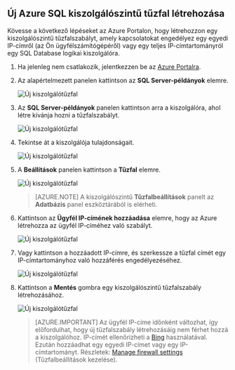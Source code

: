 
<!--
includes/sql-database-create-new-server-firewall-portal.md

Latest Freshness check:  2016-08-01 , rickbyh.

As of circa 2016-04-11, the following topics might include this include:
articles/sql-database/sql-database-get-started-tutorial.md
articles/sql-database/sql-database-configure-firewall-settings

-->
## Új Azure SQL kiszolgálószintű tűzfal létrehozása

Kövesse a következő lépéseket az Azure Portalon, hogy létrehozzon egy kiszolgálószintű tűzfalszabályt, amely kapcsolatokat engedélyez egy egyedi IP-címről (az Ön ügyfélszámítógépéről) vagy egy teljes IP-címtartományról egy SQL Database logikai kiszolgálóra.

1. Ha jelenleg nem csatlakozik, jelentkezzen be az [Azure Portalra](http://portal.azure.com).
2. Az alapértelmezett panelen kattintson az **SQL Server-példányok** elemre.

    ![Új kiszolgálótűzfal](./media/sql-database-create-new-server-firewall-portal/sql-database-create-new-server-firewall-portal-1.png)

3. Az **SQL Server-példányok** panelen kattintson arra a kiszolgálóra, ahol létre kívánja hozni a tűzfalszabályt.

    ![Új kiszolgálótűzfal](./media/sql-database-create-new-server-firewall-portal/sql-database-create-new-server-firewall-portal-2.png)

4. Tekintse át a kiszolgálója tulajdonságait.

    ![Új kiszolgálótűzfal](./media/sql-database-create-new-server-firewall-portal/sql-database-create-new-server-firewall-portal-3.png)

5. A **Beállítások** panelen kattintson a **Tűzfal** elemre.

    ![Új kiszolgálótűzfal](./media/sql-database-create-new-server-firewall-portal/sql-database-create-new-server-firewall-portal-4.png)

    > [AZURE.NOTE] A kiszolgálószintű **Tűzfalbeállítások** panelt az **Adatbázis** panel eszköztárából is elérheti.

6. Kattintson az **Ügyfél IP-címének hozzáadása** elemre, hogy az Azure létrehozza az ügyfél IP-címéhez való szabályt.

      ![Új kiszolgálótűzfal](./media/sql-database-create-new-server-firewall-portal/sql-database-create-new-server-firewall-portal-5.png)

7. Vagy kattintson a hozzáadott IP-címre, és szerkessze a tűzfal címét egy IP-címtartományhoz való hozzáférés engedélyezéséhez.

      ![Új kiszolgálótűzfal](./media/sql-database-create-new-server-firewall-portal/sql-database-create-new-server-firewall-portal-6.png)

8. Kattintson a **Mentés** gombra egy kiszolgálószintű tűzfalszabály létrehozásához.

     ![Új kiszolgálótűzfal](./media/sql-database-create-new-server-firewall-portal/sql-database-create-new-server-firewall-portal-7.png)

    >[AZURE.IMPORTANT] Az ügyfél IP-címe időnként változhat, így előfordulhat, hogy új tűzfalszabály létrehozásáig nem férhet hozzá a kiszolgálóhoz. IP-címét ellenőrizheti a [Bing](http://www.bing.com/search?q=my%20ip%20address) használatával. Ezután hozzáadhat egy egyedi IP-címet vagy egy IP-címtartományt. Részletek: [Manage firewall settings](sql-database-configure-firewall-settings.md#manage-existing-server-level-firewall-rules-through-the-azure-portal) (Tűzfalbeállítások kezelése).



<!--HONumber=sep12_HO2-->


